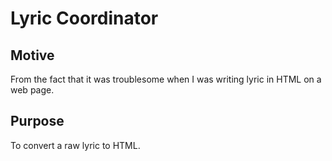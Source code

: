 # Lyric Coordinator

## Motive
From the fact that it was troublesome when I was writing lyric in HTML on a web page.

## Purpose
To convert a raw lyric to HTML.
